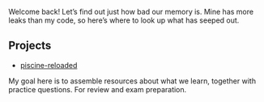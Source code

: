 Welcome back! Let’s find out just how bad our memory is. Mine has more leaks than my code, so here’s where to look up what has seeped out.

## Projects
- [piscine-reloaded](c-piscine-reloaded.html)

My goal here is to assemble resources about what we learn, together with practice questions. For review and exam preparation.
